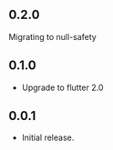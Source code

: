 ## 0.2.0

Migrating to null-safety

## 0.1.0

* Upgrade to flutter 2.0

## 0.0.1

* Initial release.
